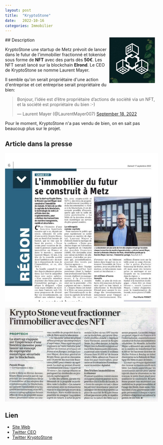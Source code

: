 ```yaml
---
layout: post
title:  "KryptoStone"
date:   2022-10-16
categories: Immobilier
---
```

<img src="/img/logo_KryptoStone_400x400.png" align="right" class="hide-on-small-only" style="height:150px; margin-right: 10px" />
## Description

KryptoStone une startup de Metz prévoit de lancer dans le futur de l'immobilier fractionné et tokenisé sous forme de **NFT** avec des parts dès **50€**. Les NFT serait lancé sur la blockchain **Elrond**. Le CEO de KryptoStone se nomme Laurent Mayer.

Il semble qu'on serait propriétaire d'une action d'entreprise et cet entreprise serait propriétaire du bien:

<blockquote class="twitter-tweet" data-conversation="none"><p lang="fr" dir="ltr">Bonjour, l’idée est d’être propriétaire d’actions de société via un NFT, et la société est propriétaire du bien :-)</p>&mdash; Laurent Mayer (@LaurentMayer007) <a href="https://twitter.com/LaurentMayer007/status/1571465970333491200?ref_src=twsrc%5Etfw">September 18, 2022</a></blockquote> <script async src="https://platform.twitter.com/widgets.js" charset="utf-8"></script> 


Pour le moment, KryptoStone n'a pas vendu de bien, on en sait pas beaucoup plus sur le projet.

## Article dans la presse

<div class="row">
    <div class="col s12" style="text-align: center;">
            <img src="/img/KryptoStone_article.jpeg" style="max-width: 100%;" />
    </div>
</div>
<br>
<div class="row">
    <div class="col s12" style="text-align: center;">
            <img src="/img/KryptoStrone_article2.jpeg" style="max-width: 100%;" />
    </div>
</div>

## Lien

- [Site Web](https://kryptostone.io/index.html)
- [Twitter CEO](https://twitter.com/LaurentMayer007)
- [Twitter KryptoStone](https://twitter.com/KryptoStone_io)